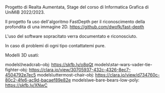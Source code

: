 Progetto di Realta Aumentata, Stage del corso di Informatica Grafica di UniMiB 2022/2023.

Il progetto fa uso dell'algoritmo FastDepth per il riconoscimento della profondita di una immagine 2D.
https://github.com/dwofk/fast-depth

L'uso del software sopracitato verra documentato e riconosciuto.

In caso di problemi di ogni tipo contattatemi pure.

Modelli 3D usati:

models\headcrab-obj: https://skfb.ly/o8qQt
models\star-wars-vader-tie-fighter-obj: https://clara.io/view/30705937-432c-4326-8ec7-4504792e7ec5
models\uttermost-chair-obj: https://clara.io/view/d734760c-80c2-4fe6-ac9d-bacaef89e82e
models\we-bare-bears-low-poly: https://skfb.ly/XNwC
